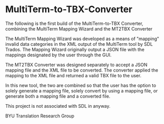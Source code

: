 # MultiTerm-to-TBX-Converter

The following is the first build of the MultiTerm-to-TBX Converter, combining the MultiTerm Mapping Wizard and the MT2TBX Converter

The MultiTerm Mapping Wizard was developed as a means of "mapping" invalid data categories in the XML output of the MultiTerm tool by SDL
Trados. The Mapping Wizard originally output a JSON file with the mappings designated by the user through the GUI.

The MT2TBX Converter was designed separately to accept a JSON mapping file and the XML file to be converted. The converter applied the
mapping to the XML file and returned a valid TBX file to the user.

In this new tool, the two are combined so that the user has the option to solely generate a mapping file, solely convert by using a
mapping file, or generate both a mapping file and a converted file. 

This project is not associated with SDL in anyway.

BYU Translation Research Group

